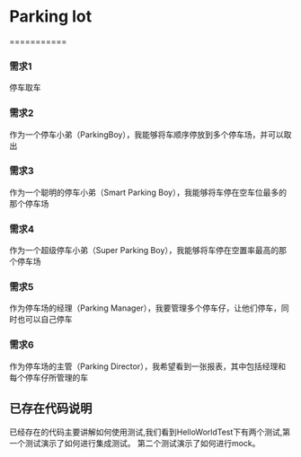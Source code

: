 # Parking lot
===========

### 需求1 

停车取车

### 需求2 

作为一个停车小弟（ParkingBoy），我能够将车顺序停放到多个停车场，并可以取出

### 需求3 

作为一个聪明的停车小弟（Smart Parking Boy），我能够将车停在空车位最多的那个停车场

### 需求4 

作为一个超级停车小弟（Super Parking Boy），我能够将车停在空置率最高的那个停车场

### 需求5 

作为停车场的经理（Parking Manager），我要管理多个停车仔，让他们停车，同时也可以自己停车

### 需求6 
作为停车场的主管（Parking Director），我希望看到一张报表，其中包括经理和每个停车仔所管理的车



## 已存在代码说明

已经存在的代码主要讲解如何使用测试,我们看到HelloWorldTest下有两个测试,第一个测试演示了如何进行集成测试。
第二个测试演示了如何进行mock。
